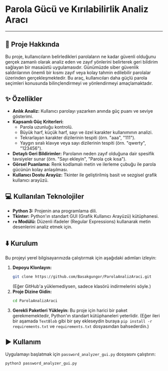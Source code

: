 # Parola Gücü ve Kırılabilirlik Analiz Aracı

---

## 🚀 Proje Hakkında

Bu proje, kullanıcıların belirledikleri parolaların ne kadar güvenli olduğunu gerçek zamanlı olarak analiz eden ve zayıf yönlerini belirterek geri bildirim sağlayan bir masaüstü uygulamasıdır. Günümüzde siber güvenlik saldırılarının önemli bir kısmı zayıf veya kolay tahmin edilebilir parolalar üzerinden gerçekleşmektedir. Bu araç, kullanıcıları daha güçlü parola seçimleri konusunda bilinçlendirmeyi ve yönlendirmeyi amaçlamaktadır.

## ✨ Özellikler

* **Anlık Analiz:** Kullanıcı parolayı yazarken anında güç puanı ve seviye gösterimi.
* **Kapsamlı Güç Kriterleri:**
    * Parola uzunluğu kontrolü.
    * Büyük harf, küçük harf, sayı ve özel karakter kullanımının analizi.
    * Tekrarlayan karakter dizilerinin tespiti (örn. "aaa", "111").
    * Yaygın sıralı klavye veya sayı dizilerinin tespiti (örn. "qwerty", "123456").
* **Detaylı Geri Bildirimler:** Parolanın neden zayıf olduğuna dair spesifik tavsiyeler sunar (örn. "Sayı ekleyin", "Parola çok kısa").
* **Görsel Puanlama:** Renk kodlamalı metin ve ilerleme çubuğu ile parola gücünün kolay anlaşılması.
* **Kullanıcı Dostu Arayüz:** Tkinter ile geliştirilmiş basit ve sezgisel grafik kullanıcı arayüzü.

## 💻 Kullanılan Teknolojiler

* **Python 3:** Projenin ana programlama dili.
* **Tkinter:** Python'ın standart GUI (Grafik Kullanıcı Arayüzü) kütüphanesi.
* **`re` Modülü:** Düzenli ifadeler (Regular Expressions) kullanarak metin desenlerini analiz etmek için.

## ⬇️ Kurulum

Bu projeyi yerel bilgisayarınızda çalıştırmak için aşağıdaki adımları izleyin:

1.  **Depoyu Klonlayın:**
    ```bash
    git clone https://github.com/Basakgungor/ParolaAnalizAraci.git
    ```
    (Eğer GitHub'a yüklemediysen, sadece klasörü indirmelerini söyle.)
2.  **Proje Dizine Gidin:**
    ```bash
    cd ParolaAnalizAraci
    ```
3.  **Gerekli Paketleri Yükleyin:**
    Bu proje için harici bir paket gerekmemektedir, Python'ın standart kütüphaneleri yeterlidir.
    (Eğer ileri bir aşamada `TextBlob` gibi bir şey ekleseydin buraya `pip install -r requirements.txt` ve `requirements.txt` dosyasından bahsederdin.)

## ▶️ Kullanım

Uygulamayı başlatmak için `password_analyzer_gui.py` dosyasını çalıştırın:

```bash
python3 password_analyzer_gui.py